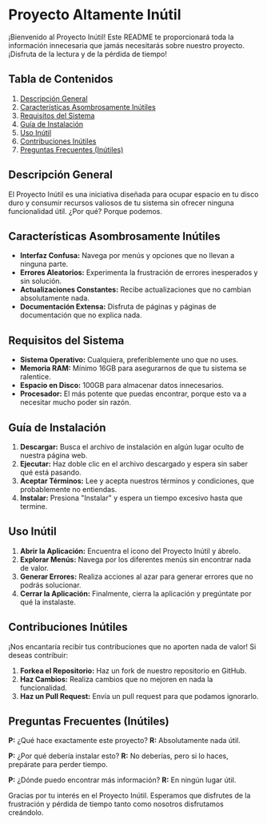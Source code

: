 # Proyecto Altamente Inútil

¡Bienvenido al Proyecto Inútil! Este README te proporcionará toda la información innecesaria que jamás necesitarás sobre nuestro proyecto. ¡Disfruta de la lectura y de la pérdida de tiempo!

## Tabla de Contenidos

1. [Descripción General](#descripción-general)
2. [Características Asombrosamente Inútiles](#características-asombrosamente-inútiles)
3. [Requisitos del Sistema](#requisitos-del-sistema)
4. [Guía de Instalación](#guía-de-instalación)
5. [Uso Inútil](#uso-inútil)
6. [Contribuciones Inútiles](#contribuciones-inútiles)
7. [Preguntas Frecuentes (Inútiles)](#preguntas-frecuentes-inútiles)

## Descripción General

El Proyecto Inútil es una iniciativa diseñada para ocupar espacio en tu disco duro y consumir recursos valiosos de tu sistema sin ofrecer ninguna funcionalidad útil. ¿Por qué? Porque podemos.

## Características Asombrosamente Inútiles

- **Interfaz Confusa:** Navega por menús y opciones que no llevan a ninguna parte.
- **Errores Aleatorios:** Experimenta la frustración de errores inesperados y sin solución.
- **Actualizaciones Constantes:** Recibe actualizaciones que no cambian absolutamente nada.
- **Documentación Extensa:** Disfruta de páginas y páginas de documentación que no explica nada.

## Requisitos del Sistema

- **Sistema Operativo:** Cualquiera, preferiblemente uno que no uses.
- **Memoria RAM:** Mínimo 16GB para asegurarnos de que tu sistema se ralentice.
- **Espacio en Disco:** 100GB para almacenar datos innecesarios.
- **Procesador:** El más potente que puedas encontrar, porque esto va a necesitar mucho poder sin razón.

## Guía de Instalación

1. **Descargar:** Busca el archivo de instalación en algún lugar oculto de nuestra página web.
2. **Ejecutar:** Haz doble clic en el archivo descargado y espera sin saber qué está pasando.
3. **Aceptar Términos:** Lee y acepta nuestros términos y condiciones, que probablemente no entiendas.
4. **Instalar:** Presiona "Instalar" y espera un tiempo excesivo hasta que termine.

## Uso Inútil

1. **Abrir la Aplicación:** Encuentra el icono del Proyecto Inútil y ábrelo.
2. **Explorar Menús:** Navega por los diferentes menús sin encontrar nada de valor.
3. **Generar Errores:** Realiza acciones al azar para generar errores que no podrás solucionar.
4. **Cerrar la Aplicación:** Finalmente, cierra la aplicación y pregúntate por qué la instalaste.

## Contribuciones Inútiles

¡Nos encantaría recibir tus contribuciones que no aporten nada de valor! Si deseas contribuir:

1. **Forkea el Repositorio:** Haz un fork de nuestro repositorio en GitHub.
2. **Haz Cambios:** Realiza cambios que no mejoren en nada la funcionalidad.
3. **Haz un Pull Request:** Envía un pull request para que podamos ignorarlo.

## Preguntas Frecuentes (Inútiles)

**P:** ¿Qué hace exactamente este proyecto?
**R:** Absolutamente nada útil.

**P:** ¿Por qué debería instalar esto?
**R:** No deberías, pero si lo haces, prepárate para perder tiempo.

**P:** ¿Dónde puedo encontrar más información?
**R:** En ningún lugar útil.

Gracias por tu interés en el Proyecto Inútil. Esperamos que disfrutes de la frustración y pérdida de tiempo tanto como nosotros disfrutamos creándolo.
